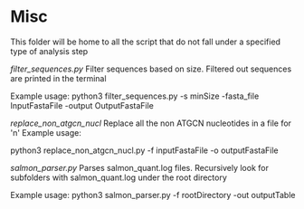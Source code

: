 # Misc 
This folder will be home to all the script that do not fall under a specified type of analysis step

*filter_sequences.py*
Filter sequences based on size. Filtered out sequences are printed in the terminal

Example usage: 
python3 filter_sequences.py -s minSize -fasta_file InputFastaFile -output OutputFastaFile 


*replace_non_atgcn_nucl* Replace all the non ATGCN nucleotides in a file for 'n'
Example usage: 

python3 replace_non_atgcn_nucl.py -f inputFastaFile -o outputFastaFile

*salmon_parser.py* Parses salmon_quant.log files. Recursively look for subfolders with salmon_quant.log under the root directory

Example usage: 
python3 salmon_parser.py -f rootDirectory -out outputTable
